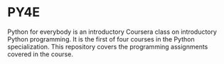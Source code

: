 # PY4E
Python for everybody is an introductory Coursera class on introductory Python programming. It is the first of four courses in the Python specialization. This repository covers the programming assignments covered in the course. 
